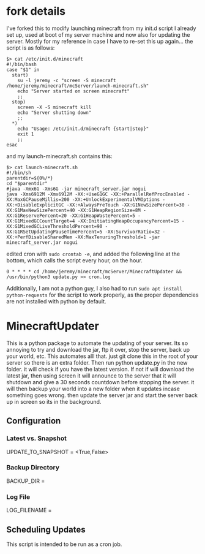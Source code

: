 # fork details
I've forked this to modify launching minecraft from my init.d script I already set up, used at boot of my server machine and now also for updating the server.  Mostly for my reference in case I have to re-set this up again...  the script is as follows:
```
$> cat /etc/init.d/minecraft 
#!/bin/bash
case "$1" in
  start)
    su -l jeremy -c "screen -S minecraft /home/jeremy/minecraft/mcServer/launch-minecraft.sh"
    echo "Server started on screen minecraft"
    ;;
  stop)
    screen -X -S minecraft kill
    echo "Server shutting down"
    ;;
  *)
    echo "Usage: /etc/init.d/minecraft {start|stop}"
    exit 1
    ;;
esac
```

and my launch-minecraft.sh contains this:
```
$> cat launch-minecraft.sh 
#!/bin/sh
parentdir=${0%/*}
cd "$parentdir"
#java -Xmx6G -Xms6G -jar minecraft_server.jar nogui
java -Xms6912M -Xmx6912M -XX:+UseG1GC -XX:+ParallelRefProcEnabled -XX:MaxGCPauseMillis=200 -XX:+UnlockExperimentalVMOptions -XX:+DisableExplicitGC -XX:+AlwaysPreTouch -XX:G1NewSizePercent=30 -XX:G1MaxNewSizePercent=40 -XX:G1HeapRegionSize=8M -XX:G1ReservePercent=20 -XX:G1HeapWastePercent=5 -XX:G1MixedGCCountTarget=4 -XX:InitiatingHeapOccupancyPercent=15 -XX:G1MixedGCLiveThresholdPercent=90 -XX:G1RSetUpdatingPauseTimePercent=5 -XX:SurvivorRatio=32 -XX:+PerfDisableSharedMem -XX:MaxTenuringThreshold=1 -jar minecraft_server.jar nogui
```

edited cron with `sudo crontab -e`, and added the following line at the bottom, which calls the script every hour, on the hour.
```
0 * * * * cd /home/jeremy/minecraft/mcServer/MinecraftUpdater && /usr/bin/python3 update.py >> cron.log
```

Additionally, I am not a python guy, I also had to run `sudo apt install python-requests` for the script to work properly, as the proper dependencies are not installed with python by default.

# MinecraftUpdater
This is a python package to automate the updating of your server. Its so annoying to try and download the jar,
ftp it over, stop the server, back up your world, etc. This automates alll that. just git clone this in the root of
your server so there is an extra folder. Then run python update.py in the new folder. it will check if you have the
latest version. If not if will download the latest jar, then using screen it will announce to the server that it will
shutdown and give a 30 seconds countdown before stopping the server. it will then backup your world into a new folder
when it updates incase something goes wrong. then update the server jar and start the server back up in screen so its in the background.
           
## Configuration

### Latest vs. Snapshot
UPDATE_TO_SNAPSHOT = <True,False>

### Backup Directory
BACKUP_DIR = <name of directory to save files>

### Log File
LOG_FILENAME = <name of file to save log messages>
                
## Scheduling Updates
This script is intended to be run as a cron job.
